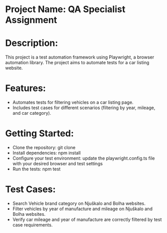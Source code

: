 # Project Name: QA Specialist Assignment

# Description:

This project is a test automation framework using Playwright, a browser automation library. The project aims to automate tests for a car listing website.

# Features:

- Automates tests for filtering vehicles on a car listing page.
- Includes test cases for different scenarios (filtering by year, mileage, and car category).

# Getting Started:

- Clone the repository: git clone
- Install dependencies: npm install
- Configure your test environment: update the playwright.config.ts file with your desired browser and test settings
- Run the tests: npm test

# Test Cases:

- Search Vehicle brand category on Njuškalo and Bolha websites.
- Filter vehicles by year of manufacture and mileage on Njuškalo and Bolha websites.
- Verify car mileage and year of manufacture are correctly filtered by test case requirements.
